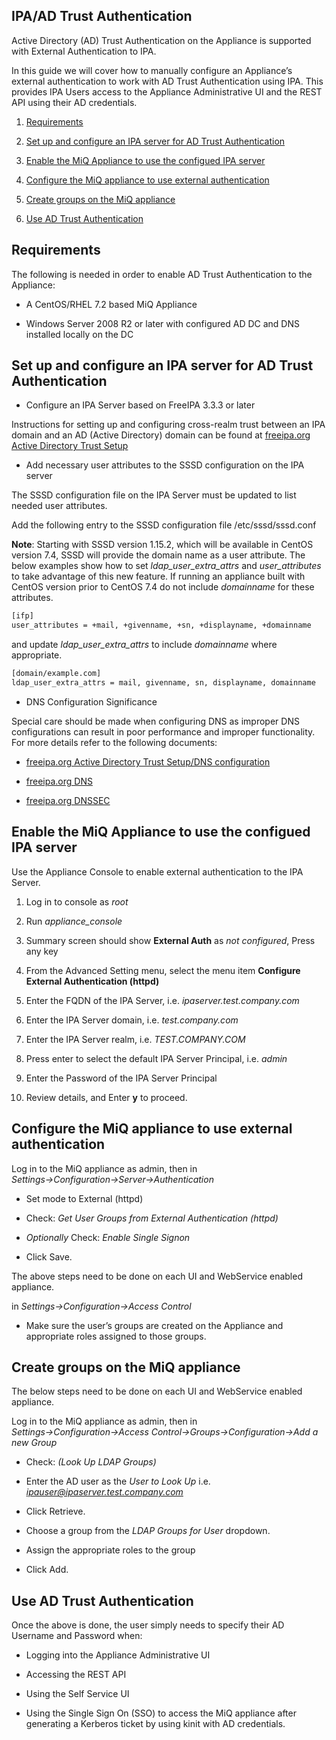 ---
---

## IPA/AD Trust Authentication

Active Directory (AD) Trust Authentication on the Appliance is supported
with External Authentication to IPA.

In this guide we will cover how to manually configure an Appliance’s
external authentication to work with AD Trust Authentication using IPA.
This provides IPA Users access to the Appliance Administrative UI and
the REST API using their AD credentials.

1.  [Requirements](#requirements)

2.  [Set up and configure an IPA server for AD Trust
    Authentication](#configure-ipa-ad-trust-server)

3.  [Enable the MiQ Appliance to use the configued IPA
    server](#enable-external-auth)

4.  [Configure the MiQ appliance to use external
    authentication](#configure-admin-ui)

5.  [Create groups on the MiQ appliance](#create-group-ui)

6.  [Use AD Trust Authentication](#use-ad-trust)

## Requirements

The following is needed in order to enable AD Trust Authentication to
the Appliance:

  - A CentOS/RHEL 7.2 based MiQ Appliance

  - Windows Server 2008 R2 or later with configured AD DC and DNS
    installed locally on the DC

## Set up and configure an IPA server for AD Trust Authentication

  - Configure an IPA Server based on FreeIPA 3.3.3 or later

Instructions for setting up and configuring cross-realm trust between an
IPA domain and an AD (Active Directory) domain can be found at
[freeipa.org Active Directory Trust
Setup](http://www.freeipa.org/page/Active_Directory_trust_setup)

  - Add necessary user attributes to the SSSD configuration on the IPA
    server

The SSSD configuration file on the IPA Server must be updated to list
needed user attributes.

Add the following entry to the SSSD configuration file
/etc/sssd/sssd.conf

**Note**: Starting with SSSD version 1.15.2, which will be available in
CentOS version 7.4, SSSD will provide the domain name as a user
attribute. The below examples show how to set *ldap\_user\_extra\_attrs*
and *user\_attributes* to take advantage of this new feature. If running
an appliance built with CentOS version prior to CentOS 7.4 do not
include *domainname* for these attributes.

``` bash
[ifp]
user_attributes = +mail, +givenname, +sn, +displayname, +domainname
```

and update *ldap\_user\_extra\_attrs* to include *domainname* where
appropriate.

``` bash
[domain/example.com]
ldap_user_extra_attrs = mail, givenname, sn, displayname, domainname
```

  - DNS Configuration Significance

Special care should be made when configuring DNS as improper DNS
configurations can result in poor performance and improper
functionality. For more details refer to the following documents:

  - [freeipa.org Active Directory Trust Setup/DNS
    configuration](http://www.freeipa.org/page/Active_Directory_trust_setup#DNS_configuration)

  - [freeipa.org DNS](http://www.freeipa.org/page/DNS)

  - [freeipa.org DNSSEC](https://www.freeipa.org/page/Howto/DNSSEC)

## Enable the MiQ Appliance to use the configued IPA server

Use the Appliance Console to enable external authentication to the IPA
Server.

1.  Log in to console as *root*

2.  Run *appliance\_console*

3.  Summary screen should show **External Auth** as *not configured*,
    Press any key

4.  From the Advanced Setting menu, select the menu item **Configure
    External Authentication (httpd)**

5.  Enter the FQDN of the IPA Server, i.e. *ipaserver.test.company.com*

6.  Enter the IPA Server domain, i.e. *test.company.com*

7.  Enter the IPA Server realm, i.e. *TEST.COMPANY.COM*

8.  Press enter to select the default IPA Server Principal, i.e. *admin*

9.  Enter the Password of the IPA Server Principal

10. Review details, and Enter **y** to proceed.

## Configure the MiQ appliance to use external authentication

Log in to the MiQ appliance as admin, then in
*Settings→Configuration→Server→Authentication*

  - Set mode to External (httpd)

  - Check: *Get User Groups from External Authentication (httpd)*

  - *Optionally* Check: *Enable Single Signon*

  - Click Save.

The above steps need to be done on each UI and WebService enabled
appliance.

in *Settings→Configuration→Access Control*

  - Make sure the user’s groups are created on the Appliance and
    appropriate roles assigned to those groups.

## Create groups on the MiQ appliance

The below steps need to be done on each UI and WebService enabled
appliance.

Log in to the MiQ appliance as admin, then in
*Settings→Configuration→Access Control→Groups→Configuration→Add a
new Group*

  - Check: *(Look Up LDAP Groups)*

  - Enter the AD user as the *User to Look Up* i.e.
    *ipauser@ipaserver.test.company.com*

  - Click Retrieve.

  - Choose a group from the *LDAP Groups for User* dropdown.

  - Assign the appropriate roles to the group

  - Click Add.

## Use AD Trust Authentication

Once the above is done, the user simply needs to specify their AD
Username and Password when:

  - Logging into the Appliance Administrative UI

  - Accessing the REST API

  - Using the Self Service UI

  - Using the Single Sign On (SSO) to access the MiQ appliance after
    generating a Kerberos ticket by using kinit with AD credentials.
